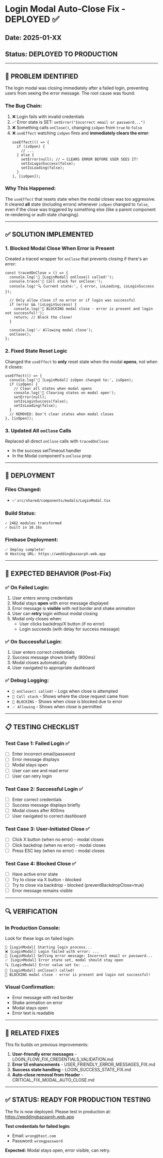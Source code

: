 # Login Modal Auto-Close Fix - DEPLOYED ✅

## Date: 2025-01-XX
## Status: DEPLOYED TO PRODUCTION

---

## 🎯 PROBLEM IDENTIFIED

The login modal was closing immediately after a failed login, preventing users from seeing the error message. The root cause was found:

### The Bug Chain:
1. ❌ Login fails with invalid credentials
2. ✅ Error state is SET: `setError("Incorrect email or password...")`
3. ❌ Something calls `onClose()`, changing `isOpen` from `true` to `false`
4. ❌ `useEffect` watching `isOpen` fires and **immediately clears the error**:
   ```tsx
   useEffect(() => {
     if (isOpen) {
       // ...
     } else {
       setError(null); // ← CLEARS ERROR BEFORE USER SEES IT!
       setIsLoginSuccess(false);
       setIsLoading(false);
     }
   }, [isOpen]);
   ```

### Why This Happened:
The `useEffect` that resets state when the modal closes was too aggressive. It cleared **all** state (including errors) whenever `isOpen` changed to `false`, even if the close was triggered by something else (like a parent component re-rendering or auth state changing).

---

## ✅ SOLUTION IMPLEMENTED

### 1. **Blocked Modal Close When Error is Present**

Created a traced wrapper for `onClose` that prevents closing if there's an error:

```tsx
const tracedOnClose = () => {
  console.log('🚨 [LoginModal] onClose() called!');
  console.trace('📍 Call stack for onClose:');
  console.log('🔍 Current state:', { error, isLoading, isLoginSuccess });
  
  // Only allow close if no error or if login was successful
  if (error && !isLoginSuccess) {
    console.log('🛑 BLOCKING modal close - error is present and login not successful!');
    return; // Block the close!
  }
  
  console.log('✅ Allowing modal close');
  onClose();
};
```

### 2. **Fixed State Reset Logic**

Changed the `useEffect` to **only** reset state when the modal **opens**, not when it closes:

```tsx
useEffect(() => {
  console.log('🔄 [LoginModal] isOpen changed to:', isOpen);
  if (isOpen) {
    // Clear all states when modal opens
    console.log('🧹 Clearing states on modal open');
    setError(null);
    setIsLoginSuccess(false);
    setIsLoading(false);
  }
  // REMOVED: Don't clear states when modal closes
}, [isOpen]);
```

### 3. **Updated All `onClose` Calls**

Replaced all direct `onClose` calls with `tracedOnClose`:
- In the success setTimeout handler
- In the Modal component's `onClose` prop

---

## 🚀 DEPLOYMENT

### Files Changed:
- ✅ `src/shared/components/modals/LoginModal.tsx`

### Build Status:
```
✓ 2462 modules transformed
✓ built in 10.16s
```

### Firebase Deployment:
```
✅ Deploy complete!
🌐 Hosting URL: https://weddingbazaarph.web.app
```

---

## 🧪 EXPECTED BEHAVIOR (Post-Fix)

### ✅ On Failed Login:
1. User enters wrong credentials
2. Modal stays **open** with error message displayed
3. Error message is **visible** with red border and shake animation
4. User can **retry** login without modal closing
5. Modal only closes when:
   - User clicks backdrop/X button (if no error)
   - Login succeeds (with delay for success message)

### ✅ On Successful Login:
1. User enters correct credentials
2. Success message shown briefly (800ms)
3. Modal closes automatically
4. User navigated to appropriate dashboard

### ✅ Debug Logging:
- `🚨 onClose() called!` - Logs when close is attempted
- `📍 Call stack` - Shows where the close request came from
- `🛑 BLOCKING` - Shows when close is blocked due to error
- `✅ Allowing` - Shows when close is permitted

---

## 📋 TESTING CHECKLIST

### Test Case 1: Failed Login ✅
- [ ] Enter incorrect email/password
- [ ] Error message displays
- [ ] Modal stays open
- [ ] User can see and read error
- [ ] User can retry login

### Test Case 2: Successful Login ✅
- [ ] Enter correct credentials
- [ ] Success message displays briefly
- [ ] Modal closes after 800ms
- [ ] User navigated to correct dashboard

### Test Case 3: User-Initiated Close ✅
- [ ] Click X button (when no error) - modal closes
- [ ] Click backdrop (when no error) - modal closes
- [ ] Press ESC key (when no error) - modal closes

### Test Case 4: Blocked Close ✅
- [ ] Have active error state
- [ ] Try to close via X button - blocked
- [ ] Try to close via backdrop - blocked (preventBackdropClose=true)
- [ ] Error message remains visible

---

## 🔍 VERIFICATION

### In Production Console:
Look for these logs on failed login:
```
🔐 [LoginModal] Starting login process...
❌ [LoginModal] Login failed with error: ...
📝 [LoginModal] Setting error message: Incorrect email or password...
✅ [LoginModal] Error state set, modal should stay open
🔍 [LoginModal] Error value set to: ...
🚨 [LoginModal] onClose() called!
🛑 BLOCKING modal close - error is present and login not successful!
```

### Visual Confirmation:
- Error message with red border
- Shake animation on error
- Modal stays open
- Error text is readable

---

## 📝 RELATED FIXES

This fix builds on previous improvements:
1. **User-friendly error messages** - LOGIN_FLOW_FIX_CREDENTIALS_VALIDATION.md
2. **Error UI enhancements** - USER_FRIENDLY_ERROR_MESSAGES_FIX.md
3. **Success state handling** - LOGIN_SUCCESS_STATE_FIX.md
4. **Auto-close removal from Header** - CRITICAL_FIX_MODAL_AUTO_CLOSE.md

---

## ✅ STATUS: READY FOR PRODUCTION TESTING

The fix is now deployed. Please test in production at:
https://weddingbazaarph.web.app

**Test credentials for failed login:**
- Email: `wrong@test.com`
- Password: `wrongpassword`

**Expected:** Modal stays open, error visible, can retry.

